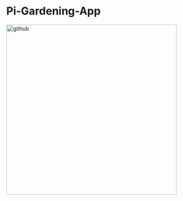 # Pi-Gardening-App


<img width="451" alt="github" src="https://user-images.githubusercontent.com/39265526/169653067-d4ab1e50-46de-4eca-8c69-f865b1240b1a.png">
